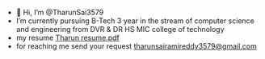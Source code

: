 - 👋 Hi, I’m @TharunSai3579
-  I’m currently pursuing B-Tech 3 year in the stream of computer science and engineering  from DVR & DR HS MIC college of technology
- my resume [Tharun resume.pdf](https://github.com/TharunSai3579/TharunSai3579/files/14395304/Tharun.resume.pdf)
- for reaching me send your request tharunsairamireddy3579@gmail.com
